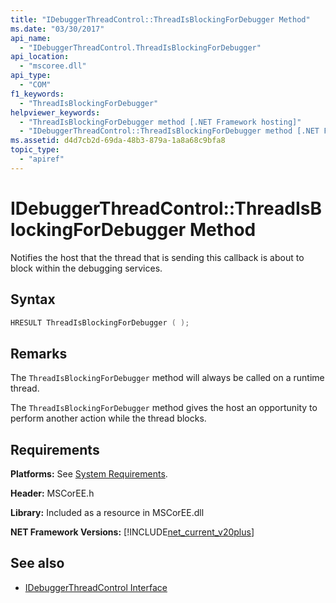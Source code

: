 ```yaml
---
title: "IDebuggerThreadControl::ThreadIsBlockingForDebugger Method"
ms.date: "03/30/2017"
api_name: 
  - "IDebuggerThreadControl.ThreadIsBlockingForDebugger"
api_location: 
  - "mscoree.dll"
api_type: 
  - "COM"
f1_keywords: 
  - "ThreadIsBlockingForDebugger"
helpviewer_keywords: 
  - "ThreadIsBlockingForDebugger method [.NET Framework hosting]"
  - "IDebuggerThreadControl::ThreadIsBlockingForDebugger method [.NET Framework hosting]"
ms.assetid: d4d7cb2d-69da-48b3-879a-1a8a68c9bfa8
topic_type: 
  - "apiref"
---
```

# IDebuggerThreadControl::ThreadIsBlockingForDebugger Method

Notifies the host that the thread that is sending this callback is about to block within the debugging services.  
  
## Syntax  
  
```cpp  
HRESULT ThreadIsBlockingForDebugger ( );  
```  
  
## Remarks  

 The `ThreadIsBlockingForDebugger` method will always be called on a runtime thread.  
  
 The `ThreadIsBlockingForDebugger` method gives the host an opportunity to perform another action while the thread blocks.  
  
## Requirements  

 **Platforms:** See [System Requirements](../../get-started/system-requirements.md).  
  
 **Header:** MSCorEE.h  
  
 **Library:** Included as a resource in MSCorEE.dll  
  
 **NET Framework Versions:** [!INCLUDE[net_current_v20plus](../../../../includes/net-current-v20plus-md.md)]  
  
## See also

- [IDebuggerThreadControl Interface](idebuggerthreadcontrol-interface.md)
